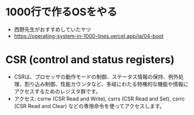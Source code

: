 # 1000行で作るOSをやる
- 西野先生がおすすめしていたヤツ
- https://operating-system-in-1000-lines.vercel.app/ja/04-boot

# CSR (control and status registers)
- CSRは、プロセッサの動作モードの制御、ステータス情報の保持、例外処理、割り込み制御、性能カウンタなど、多岐にわたる特権的な機能や情報にアクセスするためのレジスタ群です。
- アクセス: csrrw (CSR Read and Write), csrrs (CSR Read and Set), csrrc (CSR Read and Clear) などの専用命令を使ってアクセスします。
